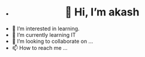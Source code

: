 - <h1 align="center">👋 Hi, I’m akash</h1>
- 👀 I’m interested in learning.
- 🌱 I’m currently learning IT
- 💞️ I’m looking to collaborate on ...
- 📫 How to reach me ...

<!---
akashsubramaniyan/akashsubramaniyan is a ✨ special ✨ repository because its `README.md` (this file) appears on your GitHub profile.
You can click the Preview link to take a look at your changes.
--->
